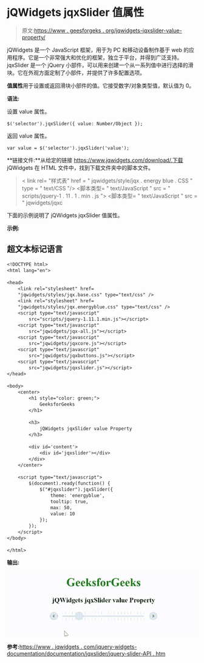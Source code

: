 # jQWidgets jqxSlider 值属性

> 原文:[https://www . geesforgeks . org/jqwidgets-jqxslider-value-property/](https://www.geeksforgeeks.org/jqwidgets-jqxslider-value-property/)

jQWidgets 是一个 JavaScript 框架，用于为 PC 和移动设备制作基于 web 的应用程序。它是一个非常强大和优化的框架，独立于平台，并得到广泛支持。jqxSlider 是一个 jQuery 小部件，可以用来创建一个从一系列值中进行选择的滑块。它在外观方面定制了小部件，并提供了许多配置选项。

**值属性**用于设置或返回滑块小部件的值。它接受数字/对象类型值，默认值为 0。

**语法:**

设置 value 属性。

```
$('selector').jqxSlider({ value: Number/Object });
```

返回 value 属性。

```
var value = $('selector').jqxSlider('value');
```

**链接文件:**从给定的链接 https://www.jqwidgets.com/download/.下载 jQWidgets 在 HTML 文件中，找到下载文件夹中的脚本文件。

> <link rel="”stylesheet”" href="”jqwidgets/styles/jqx.base.css”" type="”text/css”">
> < link rel= "样式表" href = " jqwidgets/style/jqx . energy blue . CSS " type = " text/CSS "/>
> <脚本类型= " text/JavaScript " src = " scripts/jquery-1 . 11 . 1 . min . js "></脚本>
> <脚本类型= " text/JavaScript " src = " jqwidgets/jqxc

下面的示例说明了 jQWidgets jqxSlider 值属性。

**示例:**

## 超文本标记语言

```
<!DOCTYPE html>
<html lang="en">

<head>
    <link rel="stylesheet" href=
    "jqwidgets/styles/jqx.base.css" type="text/css" />
    <link rel="stylesheet" href=
    "jqwidgets/styles/jqx.energyblue.css" type="text/css" />
    <script type="text/javascript" 
        src="scripts/jquery-1.11.1.min.js"></script>
    <script type="text/javascript" 
        src="jqwidgets/jqx-all.js"></script>
    <script type="text/javascript" 
        src="jqwidgets/jqxcore.js"></script>
    <script type="text/javascript" 
        src="jqwidgets/jqxbuttons.js"></script>
    <script type="text/javascript" 
        src="jqwidgets/jqxslider.js"></script>
</head>

<body>
    <center>
        <h1 style="color: green;">
            GeeksforGeeks
        </h1>

        <h3>
            jQWidgets jqxSlider value Property
        </h3>

        <div id='content'>
            <div id='jqxslider'></div>
        </div>
    </center>

    <script type="text/javascript">
        $(document).ready(function() {
            $("#jqxslider").jqxSlider({
                theme: 'energyblue',
                tooltip: true,
                max: 50,
                value: 10
            });
        });
    </script>
</body>

</html>
```

**输出:**

![](img/4bf983aed3387fa566d72def238c7aa4.png)

**参考:**[https://www . jqwidgets . com/jquery-widgets-documentation/documentation/jqxslider/jquery-slider-API . htm](https://www.jqwidgets.com/jquery-widgets-documentation/documentation/jqxslider/jquery-slider-api.htm)